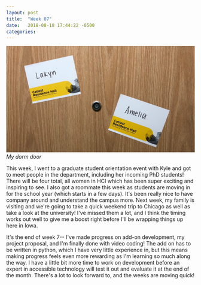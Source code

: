 ```yaml
---
layout: post
title:  "Week 07"
date:   2018-08-18 17:44:22 -0500
categories:
---
```


![My dorm door](/images/week07.jpg)
*My dorm door*

This week, I went to a graduate student orientation event with Kyle and got to meet people in the department, including her incoming PhD students! There will be four total, all women in HCI which has been super exciting and inspiring to see. I also got a roommate this week as students are moving in for the school year (which starts in a few days). It's been really nice to have company around and understand the campus more. Next week, my family is visiting and we're going to take a quick weekend trip to Chicago as well as take a look at the university! I've missed them a lot, and I think the timing works out well to give me a boost right before I'll be wrapping things up here in Iowa. 

It's the end of week 7-- I've made progress on add-on development, my project proposal, and I'm finally done with video coding! The add on has to be written in python, which I have very little experience in, but this means making progress feels even more rewarding as I'm learning so much along the way. I have a little bit more time to work on development before an expert in accessible technology will test it out and evaluate it at the end of the month. There's a lot to look forward to, and the weeks are moving quick!
